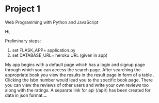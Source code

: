 # Project 1

Web Programming with Python and JavaScript

Hi, 

Preliminary steps:
1) set FLASK_APP= application.py
2) set DATABASE_URL= heroku URL (given in app)


My app begins with a default page which has a login and signup page through which you can access the search page. After searching the appropriate book you view the results in the result page in form of a table . Clicking the Isbn number would lead you to the specific book page. There you can view the reviews of other users and write your own reviews too along with the ratings. A separate link for api (/api/<isbn>) has been created for data in json format....


